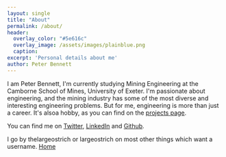 ```yaml
---
layout: single
title: "About"
permalink: /about/
header:
  overlay_color: "#5e616c"
  overlay_image: /assets/images/plainblue.png
  caption:
excerpt: 'Personal details about me'
author: Peter Bennett
---
```


I am Peter Bennett, I'm currently studying Mining Engineering at the Camborne School of Mines, University of Exeter. I'm passionate about engineering, and the mining industry has some of the most diverse and interesting  engineering problems. But for me, engineering is more than just a career. It's alsoa hobby, as you can find on the [projects page](./../projects).

You can find me on [Twitter](https://twitter.com/V12Peter), [LinkedIn](www.linkedin.com/in/thelargeostrich) and [Github](https://github.com/largeostrich).

I go by thelargeostrich or largeostrich on most other things which want a username.
[Home](./)
